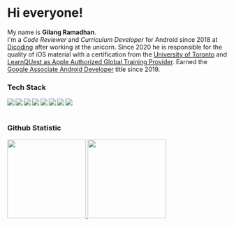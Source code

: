 # Hi everyone! 
My name is **Gilang Ramadhan**.\
I'm a *Code Reviewer* and *Curriculum Developer* for Android since 2018 at [Dicoding](https://www.dicoding.com/) after working at the unicorn. Since 2020 he is responsible for the quality of iOS material with a certification from the [University of Toronto]((https://www.coursera.org/account/accomplishments/specialization/CLKJD8XBXJ3M)) and [LearnQUest as Apple Authorized Global Training Provider](https://www.coursera.org/account/accomplishments/specialization/SRC6PMNEETX2). Earned the [Google Associate Android Developer](https://www.credential.net/h5deoi5h) title since 2019. 

### Tech Stack
  <img align="left" src="https://img.shields.io/badge/Android-3DDC84?logo=android&logoColor=white" />
  <img align="left" src="https://img.shields.io/badge/java-%23ED8B00.svg?logo=java&logoColor=white"/>
  <img align="left" src="https://img.shields.io/badge/kotlin-%230095D5.svg?logo=kotlin&logoColor=white"/>
  <img align="left" src="https://img.shields.io/badge/IntelliJIDEA-000000.svg?logo=intellij-idea&logoColor=white"/>
  <img align="left" src="https://img.shields.io/badge/iOS-000000?logo=ios&logoColor=white">
  <img align="left" src="https://img.shields.io/badge/swift-%23FA7343.svg?logo=swift&logoColor=white"/>
  <img align="left" src="https://img.shields.io/badge/Xcode-007ACC??logo=Xcode&logoColor=white"/>
  <img align="left" src="https://img.shields.io/badge/git-%23F05033.svg?logo=git&logoColor=white"/>
  <br> <br>

### Github Statistic
<p align="left">
<a href="https://github.com/gilangadhan">
<img height="180em" src="https://github-readme-stats-eight-theta.vercel.app/api/top-langs/?username=gilangadhan&layout=compact&langs_count=8&theme=buefy"/>
<img height="180em" src="https://github-readme-stats-eight-theta.vercel.app/api?username=gilangadhan&show_icons=true&theme=buefy&include_all_commits=true&count_private=true"/>
</a>
</p>